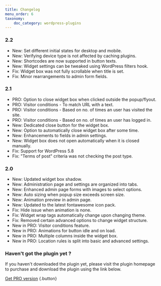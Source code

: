 ```yaml
---
title: Changelog
menu_order: 6
taxonomy:
    doc_category: wordpress-plugins
---
```


### 2.2

* New: Set different initial states for desktop and mobile.
* New: Verifying device type is not affected by caching plugins.
* New: Shortcodes are now supported in button texts.
* New: Widget settings can be tweaked using WordPress filters hook.
* Fix: Widget box was not fully scrollable when title is set.
* Fix: Minor rearrangements to admin form fields.

### 2.1

* PRO: Option to close widget box when clicked outside the popup/flyout.
* PRO: Visitor conditions - To match URL with a text.
* PRO: Visitor conditions - Based on no. of times an user has visited the site.
* PRO: Visitor conditions - Based on no. of times an user has logged in.
* New: Dedicated close button for the widget box.
* New: Option to automatically close widget box after some time.
* New: Enhancements to fields in admin settings.
* New: Widget box does not open automatically when it is closed manually.
* Fix: Support for WordPress 5.8
* Fix: "Terms of post" criteria was not checking the post type.

### 2.0

* New: Updated widget box shadow.
* New: Administration page and settings are organized into tabs.
* New: Enhanced admin page forms with images to select options.
* New: Auto sizing when popup size exceeds screen size.
* New: Animation preview in admin page.
* New: Updated to the latest fontawesome icon pack.
* Fix: Hide issue when animation is none.
* Fix: Widget wrap tags automatically change upon changing theme.
* Fix: Removed certain advanced options to change widget structure.
* New in PRO: Visitor conditions feature.
* New in PRO: Animations for button idle and on load.
* New in PRO: Multiple columns inside the widget box.
* New in PRO: Location rules is split into basic and advanced settings.

### Haven't got the plugin yet ?

If you haven't downloaded the plugin yet, please visit the plugin homepage to purchase and download the plugin using the link below.

[Get PRO version](/wordpress-plugins/ultimate-floating-widgets/?utm_source=doc&utm_medium=changelog&utm_campaign=ufw-pro#purchase) {.button}